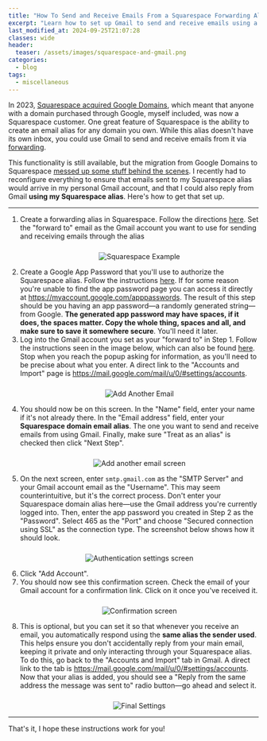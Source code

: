 ```yaml
---
title: "How To Send and Receive Emails From a Squarespace Forwarding Alias Using Gmail"
excerpt: "Learn how to set up Gmail to send and receive emails using a Squarespace forwarding alias."
last_modified_at: 2024-09-25T21:07:28
classes: wide
header:
  teaser: /assets/images/squarespace-and-gmail.png
categories:
  - blog
tags:
  - miscellaneous
---
```


<script src="/assets/js/dynamic-link-targeting.js"></script>

In 2023, [Squarespace acquired Google Domains](https://support.squarespace.com/hc/en-us/articles/17131164996365-About-the-Google-Domains-migration-to-Squarespace), which meant that anyone with a domain purchased through Google, myself included, was now a Squarespace customer. One great feature of Squarespace is the ability to create an email alias for any domain you own. While this alias doesn't have its own inbox, you could use Gmail to send and receive emails from it via [forwarding](https://support.squarespace.com/hc/en-us/articles/19000909092237-Email-forwarding-with-a-Squarespace-domain).

This functionality is still available, but the migration from Google Domains to Squarespace [messed up some stuff behind the scenes](https://forum.squarespace.com/topic/297984-issue-with-email-forwarding-after-google-domain-migration/page/2/). I recently had to reconfigure everything to ensure that emails sent to my Squarespace alias would arrive in my personal Gmail account, and that I could also reply from Gmail **using my Squarespace alias**. Here's how to get that set up.

---

1. Create a forwarding alias in Squarespace. Follow the directions [here](https://support.squarespace.com/hc/en-us/articles/19000909092237-Email-forwarding-with-a-Squarespace-domain). Set the "forward to" email as the Gmail account you want to use for sending and receiving emails through the alias
   <p align="center" style="padding-top:10px"><img alt="Squarespace Example" src="/assets/images/squarespace-example.png"/></p>
2. Create a Google App Password that you'll use to authorize the Squarespace alias. Follow the instructions [here](https://knowledge.workspace.google.com/kb/how-to-create-app-passwords-000009237). If for some reason you're unable to find the app password page you can access it directly at <https://myaccount.google.com/apppasswords>. The result of this step should be you having an app password—a randomly generated string—from Google. **The generated app password may have spaces, if it does, the spaces matter. Copy the whole thing, spaces and all, and make sure to save it somewhere secure**. You'll need it later.
3. Log into the Gmail account you set as your "forward to" in Step 1. Follow the instructions seen in the image below, which can also be found [here](https://support.google.com/mail/answer/22370?ctx=gsidentifer&sjid=1381297595263705992-NC). Stop when you reach the popup asking for information, as you'll need to be precise about what you enter. A direct link to the "Accounts and Import" page is <https://mail.google.com/mail/u/0/#settings/accounts>.
   <p align="center" style="padding-top:10px"><img alt="Add Another Email" src="/assets/images/add-an-email-address-steps.png"/></p>
4. You should now be on this screen. In the "Name" field, enter your name if it's not already there. In the "Email address" field, enter your **Squarespace domain email alias**. The one you want to send and receive emails from using Gmail. Finally, make sure "Treat as an alias" is checked then click "Next Step".
   <p align="center" style="padding-top:10px"><img alt="Add another email screen" src="/assets/images/add-another-email-screen.png"/></p>
5. On the next screen, enter `smtp.gmail.com` as the "SMTP Server" and your Gmail account email as the "Username". This may seem counterintuitive, but it's the correct process. Don't enter your Squarespace domain alias here—use the Gmail address you're currently logged into. Then, enter the app password you created in Step 2 as the "Password". Select 465 as the "Port" and choose "Secured connection using SSL" as the connection type. The screenshot below shows how it should look.
   <p align="center" style="padding-top:10px"><img alt="Authentication settings screen" src="/assets/images/smtp-auth-settings-gmail.png"/></p>
6. Click "Add Account".
7. You should now see this confirmation screen. Check the email of your Gmail account for a confirmation link. Click on it once you've received it.
   <p align="center" style="padding-top:10px"><img alt="Confirmation screen" src="/assets/images/confirmation-screen-gmail.png"/></p>
8. This is optional, but you can set it so that whenever you receive an email, you automatically respond using the **same alias the sender used**. This helps ensure you don't accidentally reply from your main email, keeping it private and only interacting through your Squarespace alias. To do this, go back to the "Accounts and Import" tab in Gmail. A direct link to the tab is <https://mail.google.com/mail/u/0/#settings/accounts>. Now that your alias is added, you should see a "Reply from the same address the message was sent to" radio button—go ahead and select it.
   <p align="center" style="padding-top:10px"><img alt="Final Settings" src="/assets/images/final-setting-gmail.png"/></p>

---

That's it, I hope these instructions work for you!
